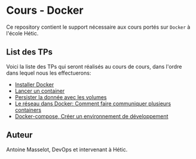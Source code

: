 # Cours - Docker

Ce repository contient le support nécessaire aux cours portés sur `Docker` à l'école Hétic.

## List des TPs

Voici la liste des TPs qui seront réalisés au cours de cours, dans l'ordre dans lequel nous les effectuerons:
- [Installer Docker](./tp-install-docker)
- [Lancer un container](./tp-docker-run)
- [Persister la donnée avec les volumes](./tp-volumes)
- [Le réseau dans Docker: Comment faire communiquer plusieurs containers](./tp-networks)
- [Docker-compose, Créer un environnement de développement](./tp-compose-dev)

## Auteur

Antoine Masselot, DevOps et intervenant à Hétic.
